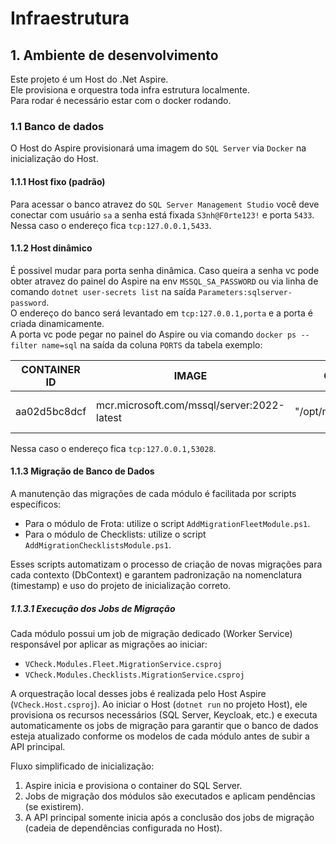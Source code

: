 ﻿# Infraestrutura

## 1. Ambiente de desenvolvimento

Este projeto é um Host do .Net Aspire. \
Ele provisiona e orquestra toda infra estrutura localmente. \
Para rodar é necessário estar com o docker rodando.

### 1.1 Banco de dados
O Host do Aspire provisionará uma imagem do `SQL Server` via `Docker` na inicialização do Host.

#### 1.1.1 Host fixo (padrão)
Para acessar o banco atravez do `SQL Server Management Studio` você deve conectar com usuário `sa` 
a senha está fixada `S3nh@F0rte123!` e porta `5433`. \
Nessa caso o endereço fica `tcp:127.0.0.1,5433`.

#### 1.1.2 Host dinâmico
É possivel mudar para porta senha dinâmica. Caso queira a senha vc pode obter atravez do painel do Aspire 
na env `MSSQL_SA_PASSWORD` ou via linha de comando `dotnet user-secrets list` na saída `Parameters:sqlserver-password`. \
O endereço do banco será levantado em `tcp:127.0.0.1,porta` e a porta é criada dinamicamente. \
A porta vc pode pegar no painel do Aspire ou via comando `docker ps --filter name=sql` 
na saída da coluna `PORTS` da tabela exemplo: 

| CONTAINER ID		| IMAGE											| COMMAND					| CREATED			| STATUS			| PORTS							| NAMES					| 
| ---				| --											| --						| --				| --				| --							| --					|
| aa02d5bc8dcf		| mcr.microsoft.com/mssql/server:2022-latest	| "/opt/mssql/bin/perm…"	| 51 minutes ago	| Up 51 minutes		| 127.0.0.1:53028->1433/tcp		| sqlserver-ygcdhgvf	|

Nessa caso o endereço fica `tcp:127.0.0.1,53028`.

#### 1.1.3 Migração de Banco de Dados

A manutenção das migrações de cada módulo é facilitada por scripts específicos:

- Para o módulo de Frota: utilize o script `AddMigrationFleetModule.ps1`.
- Para o módulo de Checklists: utilize o script `AddMigrationChecklistsModule.ps1`.

Esses scripts automatizam o processo de criação de novas migrações para cada contexto (DbContext) e garantem padronização na nomenclatura (timestamp) e uso do projeto de inicialização correto.

##### 1.1.3.1 Execução dos Jobs de Migração

Cada módulo possui um job de migração dedicado (Worker Service) responsável por aplicar as migrações ao iniciar:

- `VCheck.Modules.Fleet.MigrationService.csproj`
- `VCheck.Modules.Checklists.MigrationService.csproj`

A orquestração local desses jobs é realizada pelo Host Aspire (`VCheck.Host.csproj`). Ao iniciar o Host (`dotnet run` no projeto Host), 
ele provisiona os recursos necessários (SQL Server, Keycloak, etc.) e executa automaticamente os jobs de migração para garantir que o banco de 
dados esteja atualizado conforme os modelos de cada módulo antes de subir a API principal.

Fluxo simplificado de inicialização:
1. Aspire inicia e provisiona o container do SQL Server.
2. Jobs de migração dos módulos são executados e aplicam pendências (se existirem).
3. A API principal somente inicia após a conclusão dos jobs de migração (cadeia de dependências configurada no Host).



